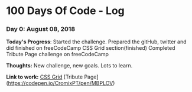 # 100 Days Of Code - Log

### Day 0: August 08, 2018

**Today's Progress**: Started the challenge. Prepared the gitHub, twitter and did finished on freeCodeCamp CSS Grid section(finished)
                      Completed Tribute Page challenge on freeCodeCamp

**Thoughts:** New challenge, new goals. Lots to learn. 

**Link to work:** [CSS Grid](https://learn.freecodecamp.org/responsive-web-design/css-grid)
                  [Tribute Page] (https://codepen.io/CromixPT/pen/MBPLOV)
